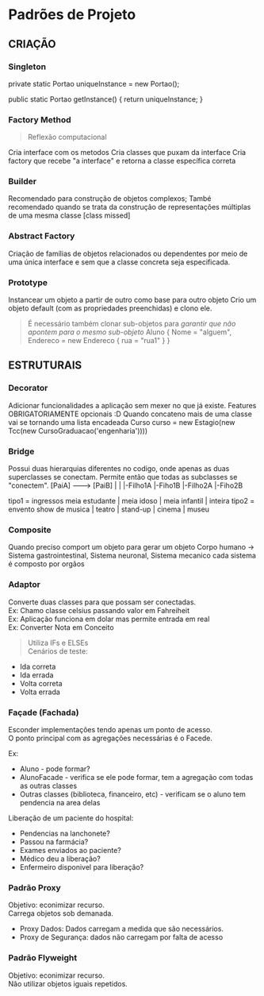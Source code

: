 # Padrões de Projeto

## CRIAÇÃO

### Singleton

private static Portao uniqueInstance = new Portao();

public static Portao getInstance() {
    return uniqueInstance;
}

### Factory Method

> Reflexão computacional

Cria interface com os metodos
Cria classes que puxam da interface
Cria factory que recebe "a interface" e retorna a classe específica correta

### Builder

Recomendado para construção de objetos complexos;
També recomendado quando se trata da construção de representações múltiplas de uma mesma classe
[class missed]


### Abstract Factory

Criação de famílias de objetos relacionados ou dependentes por meio de uma única interface e sem que a classe concreta seja especificada.

### Prototype

Instancear um objeto a partir de outro
como base para outro objeto
Crio um objeto default (com as propriedades preenchidas) e clono ele.
> É necessário também clonar sub-objetos para *garantir que não apontem para o mesmo sub-objeto*
Aluno {
Nome = "alguem",
Endereco = new Endereco {
      rua = "rua1"
   }
}

## ESTRUTURAIS

### Decorator
Adicionar funcionalidades a aplicação sem mexer no que já existe.
     Features OBRIGATORIAMENTE opcionais :D
Quando concateno mais de uma classe vai se tornando uma lista encadeada
Curso curso = new Estagio(new Tcc(new CursoGraduacao('engenharia'))))

### Bridge

Possui duas hierarquias diferentes no codigo, onde apenas as duas superclasses se conectam.
Permite então que todas as subclasses se "conectem".
[PaiA] ---> [PaiB]
|		|
|-Filho1A   |-Fiho1B
|-Filho2A	|-Fiho2B

tipo1 = ingressos
meia estudante | meia idoso | meia infantil | inteira
tipo2 = envento
show de musica | teatro | stand-up | cinema | museu

### Composite

Quando preciso comport um objeto para gerar um objeto
Corpo humano -> Sistema gastrointestinal, Sistema neuronal, Sistema mecanico
cada sistema é composto por orgãos

### Adaptor

Converte duas classes para que possam ser conectadas.  
Ex: Chamo classe celsius passando valor em Fahreiheit  
Ex: Aplicação funciona em dolar mas permite entrada em real  
Ex: Converter Nota em Conceito

> Utiliza IFs e ELSEs  
Cenários de teste:
- Ida correta
- Ida errada
- Volta correta
- Volta errada

### Façade (Fachada)

Esconder implementações tendo apenas um ponto de acesso.  
O ponto principal com as agregações necessárias é o Facede.

Ex: 
- Aluno - pode formar?
- AlunoFacade - verifica se ele pode formar, tem a agregação com todas as outras classes
- Outras classes (biblioteca, financeiro, etc) - verificam se o aluno tem pendencia na area delas

Liberação de um paciente do hospital:
- Pendencias na lanchonete?
- Passou na farmácia?
- Exames enviados ao paciente?
- Médico deu a liberação?
- Enfermeiro disponivel para liberação?

### Padrão Proxy

Objetivo: econimizar recurso.  
Carrega objetos sob demanada.

- Proxy Dados: Dados carregam a medida que são necessários.
- Proxy de Segurança: dados não carregam por falta de acesso

### Padrão Flyweight

Objetivo: econimizar recurso.  
Não utilizar objetos iguais repetidos.
